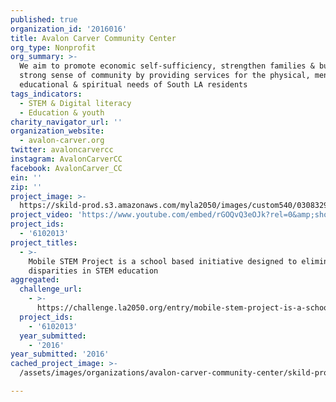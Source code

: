 ```yaml
---
published: true
organization_id: '2016016'
title: Avalon Carver Community Center
org_type: Nonprofit
org_summary: >-
  We aim to promote economic self-sufficiency, strengthen families & build a
  strong sense of community by providing services for the physical, mental,
  educational & spiritual needs of South LA residents
tags_indicators:
  - STEM & Digital literacy
  - Education & youth
charity_navigator_url: ''
organization_website:
  - avalon-carver.org
twitter: avaloncarvercc
instagram: AvalonCarverCC
facebook: AvalonCarver_CC
ein: ''
zip: ''
project_image: >-
  https://skild-prod.s3.amazonaws.com/myla2050/images/custom540/0308329715741-team89.jpg
project_video: 'https://www.youtube.com/embed/rGOQvQ3eOJk?rel=0&amp;showinfo=0'
project_ids:
  - '6102013'
project_titles:
  - >-
    Mobile STEM Project is a school based initiative designed to eliminate
    disparities in STEM education
aggregated:
  challenge_url:
    - >-
      https://challenge.la2050.org/entry/mobile-stem-project-is-a-school-based-initiative-designed-to-eliminate-disparities-in-stem-education
  project_ids:
    - '6102013'
  year_submitted:
    - '2016'
year_submitted: '2016'
cached_project_image: >-
  /assets/images/organizations/avalon-carver-community-center/skild-prod.s3.amazonaws.com/myla2050/images/custom540/0308329715741-team89.jpg

---
```

